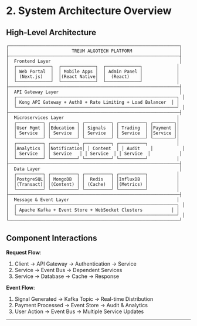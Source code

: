 # 2. System Architecture Overview

## High-Level Architecture

```
┌─────────────────────────────────────────────────────────────────┐
│                        TREUM ALGOTECH PLATFORM                  │
├─────────────────────────────────────────────────────────────────┤
│  Frontend Layer                                                 │
│  ┌─────────────┐  ┌─────────────┐  ┌─────────────┐             │
│  │ Web Portal  │  │ Mobile Apps │  │ Admin Panel │             │
│  │ (Next.js)   │  │(React Native│  │  (React)    │             │
│  └─────────────┘  └─────────────┘  └─────────────┘             │
├─────────────────────────────────────────────────────────────────┤
│  API Gateway Layer                                              │
│  ┌─────────────────────────────────────────────────────────────┐ │
│  │ Kong API Gateway + Auth0 + Rate Limiting + Load Balancer  │ │
│  └─────────────────────────────────────────────────────────────┘ │
├─────────────────────────────────────────────────────────────────┤
│  Microservices Layer                                           │
│  ┌──────────┐ ┌──────────┐ ┌──────────┐ ┌──────────┐ ┌────────┐│
│  │User Mgmt │ │Education │ │ Signals  │ │ Trading  │ │Payment ││
│  │ Service  │ │ Service  │ │ Service  │ │ Service  │ │Service ││
│  └──────────┘ └──────────┘ └──────────┘ └──────────┘ └────────┘│
│  ┌──────────┐ ┌──────────┐ ┌──────────┐ ┌──────────┐           │
│  │Analytics │ │Notification│ │ Content  │ │ Audit    │           │
│  │ Service  │ │ Service   │ │ Service  │ │ Service  │           │
│  └──────────┘ └──────────┘ └──────────┘ └──────────┘           │
├─────────────────────────────────────────────────────────────────┤
│  Data Layer                                                     │
│  ┌──────────┐ ┌──────────┐ ┌──────────┐ ┌──────────┐           │
│  │PostgreSQL│ │ MongoDB  │ │  Redis   │ │InfluxDB  │           │
│  │(Transact)│ │(Content) │ │ (Cache)  │ │(Metrics) │           │
│  └──────────┘ └──────────┘ └──────────┘ └──────────┘           │
├─────────────────────────────────────────────────────────────────┤
│  Message & Event Layer                                         │
│  ┌─────────────────────────────────────────────────────────────┐ │
│  │ Apache Kafka + Event Store + WebSocket Clusters           │ │
│  └─────────────────────────────────────────────────────────────┘ │
└─────────────────────────────────────────────────────────────────┘
```

## Component Interactions

**Request Flow**:
1. Client → API Gateway → Authentication → Service
2. Service → Event Bus → Dependent Services
3. Service → Database → Cache → Response

**Event Flow**:
1. Signal Generated → Kafka Topic → Real-time Distribution
2. Payment Processed → Event Store → Audit & Analytics
3. User Action → Event Bus → Multiple Service Updates

---
